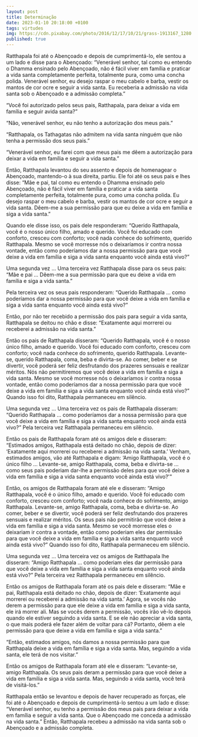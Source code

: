 ```yaml
---
layout: post
title: Determinação
date: 2023-01-10 20:18:00 +0100
tags: virtudes
img: https://cdn.pixabay.com/photo/2016/12/17/10/21/grass-1913167_1280.jpg
published: true
---
```


Ratthapala foi até o Abençoado e depois de cumprimentá-lo, ele sentou a um lado e disse para o Abençoado: “Venerável senhor, tal como eu entendo o Dhamma ensinado pelo Abençoado, não é fácil viver em família e praticar a vida santa completamente perfeita, totalmente pura, como uma concha polida. Venerável senhor, eu desejo raspar o meu cabelo e barba, vestir os mantos de cor ocre e seguir a vida santa. Eu receberia a admissão na vida santa sob o Abençoado e a admissão completa.”

“Você foi autorizado pelos seus pais, Ratthapala, para deixar a vida em família e seguir avida santa?”

“Não, venerável senhor, eu não tenho a autorização dos meus pais.”

“Ratthapala, os Tathagatas não admitem na vida santa ninguém que não tenha a permissão dos seus pais.”

“Venerável senhor, eu farei com que meus pais me dêem a autorização para deixar a vida em família e seguir a vida santa.”

Então, Ratthapala levantou do seu assento e depois de homenagear o Abençoado, mantendo-o à sua direita, partiu. Ele foi até os seus pais e lhes disse: “Mãe e pai, tal como eu entendo o Dhamma ensinado pelo Abençoado, não é fácil viver em família e praticar a vida santa completamente perfeita, totalmente pura, como uma concha polida. Eu desejo raspar o meu cabelo e barba, vestir os mantos de cor ocre e seguir a vida santa. Dêem-me a sua permissão para que eu deixe a vida em família e siga a vida santa.”

Quando ele disse isso, os pais dele responderam: “Querido Ratthapala, você é o nosso único filho, amado e querido. Você foi educado com conforto, cresceu com conforto; você nada conhece do sofrimento, querido Ratthapala. Mesmo se você morresse nós o deixaríamos ir contra nossa vontade, então como poderíamos dar a nossa permissão para que você deixe a vida em família e siga a vida santa enquanto você ainda está vivo?”

Uma segunda vez ... Uma terceira vez Ratthapala disse para os seus pais: “Mãe e pai ... Dêem-me a sua permissão para que eu deixe a vida em família e siga a vida santa.”

Pela terceira vez os seus pais responderam: “Querido Ratthapala ... como poderíamos dar a nossa permissão para que você deixe a vida em família e siga a vida santa enquanto você ainda está vivo?”

Então, por não ter recebido a permissão dos pais para seguir a vida santa, Ratthapala se deitou no chão e disse: “Exatamente aqui morrerei ou receberei a admissão na vida santa.”

Então os pais de Ratthapala disseram: “Querido Ratthapala, você é o nosso único filho, amado e querido. Você foi educado com conforto, cresceu com conforto; você nada conhece do sofrimento, querido Ratthapala. Levante-se, querido Ratthapala, coma, beba e divirta-se. Ao comer, beber e se divertir, você poderá ser feliz desfrutando dos prazeres sensuais e realizar méritos. Nós não permitiremos que você deixe a vida em família e siga a vida santa. Mesmo se você morresse nós o deixaríamos ir contra nossa vontade, então como poderíamos dar a nossa permissão para que você deixe a vida em família e siga a vida santa enquanto você ainda está vivo?” Quando isso foi dito, Ratthapala permaneceu em silêncio.

Uma segunda vez ... Uma terceira vez os pais de Ratthapala disseram: “Querido Ratthapala ... como poderíamos dar a nossa permissão para que você deixe a vida em família e siga a vida santa enquanto você ainda está vivo?” Pela terceira vez Ratthapala permaneceu em silêncio.

Então os pais de Ratthapala foram até os amigos dele e disseram: “Estimados amigos, Ratthapala está deitado no chão, depois de dizer: ‘Exatamente aqui morrerei ou receberei a admissão na vida santa.’ Venham, estimados amigos, vão até Ratthapala e digam: ‘Amigo Ratthapala, você é o único filho ... Levante-se, amigo Ratthapala, coma, beba e divirta-se ... como seus pais poderiam dar-lhe a permissão deles para que você deixe a vida em família e siga a vida santa enquanto você ainda está vivo?'"

Então, os amigos de Ratthapala foram até ele e disseram: “Amigo Ratthapala, você é o único filho, amado e querido. Você foi educado com conforto, cresceu com conforto; você nada conhece do sofrimento, amigo Ratthapala. Levante-se, amigo Ratthapala, coma, beba e divirta-se. Ao comer, beber e se divertir, você poderá ser feliz desfrutando dos prazeres sensuais e realizar méritos. Os seus pais não permitirão que você deixe a vida em família e siga a vida santa. Mesmo se você morresse eles o deixariam ir contra a vontade, então como poderiam eles dar permissão para que você deixe a vida em família e siga a vida santa enquanto você ainda está vivo?” Quando isso foi dito, Ratthapala permaneceu em silêncio.

Uma segunda vez ... Uma terceira vez os amigos de Ratthapala lhe disseram: “Amigo Ratthapala ... como poderiam eles dar permissão para que você deixe a vida em família e siga a vida santa enquanto você ainda está vivo?” Pela terceira vez Ratthapala permaneceu em silêncio.

Então os amigos de Ratthapala foram até os pais dele e disseram: “Mãe e pai, Ratthapala está deitado no chão, depois de dizer: ‘Exatamente aqui morrerei ou receberei a admissão na vida santa.’ Agora, se vocês não derem a permissão para que ele deixe a vida em família e siga a vida santa, ele irá morrer ali. Mas se vocês derem a permissão, vocês irão vê-lo depois quando ele estiver seguindo a vida santa. E se ele não apreciar a vida santa, o que mais poderá ele fazer além de voltar para cá? Portanto, dêem a ele permissão para que deixe a vida em família e siga a vida santa.”

“Então, estimados amigos, nós damos a nossa permissão para que Ratthapala deixe a vida em família e siga a vida santa. Mas, seguindo a vida santa, ele terá de nos visitar.”

Então os amigos de Ratthapala foram até ele e disseram: “Levante-se, amigo Ratthapala. Os seus pais deram a permissão para que você deixe a vida em família e siga a vida santa. Mas, seguindo a vida santa, você terá de visitá-los.”

Ratthapala então se levantou e depois de haver recuperado as forças, ele foi até o Abençoado e depois de cumprimentá-lo sentou a um lado e disse: “Venerável senhor, eu tenho a permissão dos meus pais para deixar a vida em família e seguir a vida santa. Que o Abençoado me conceda a admissão na vida santa.” Então, Ratthapala recebeu a admissão na vida santa sob o Abençoado e a admissão completa.